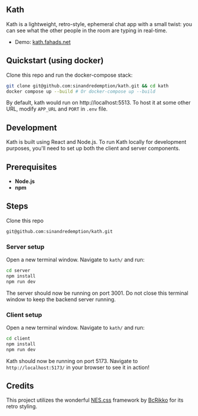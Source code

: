 Kath
-------
Kath is a lightweight, retro-style, ephemeral chat app with a small twist: you can see what the other people in the room are typing in real-time.

- Demo: [kath.fahads.net](https://kath.fahads.net/)

Quickstart (using docker)
-------
Clone this repo and run the docker-compose stack:

```bash
git clone git@github.com:sinandredemption/kath.git && cd kath
docker compose up --build # Or docker-compose up --build
```

By default, kath would run on http://localhost:5513. To host it at some other URL, modify `APP_URL` and `PORT` in `.env` file.

Development
-------
Kath is built using React and Node.js. To run Kath locally for development purposes, you'll need to set up both the client and server components.

## Prerequisites
*   **Node.js**
*   **npm**

## Steps

Clone this repo
```bash
git@github.com:sinandredemption/kath.git
```

### Server setup
Open a new terminal window. Navigate to `kath/` and run:
```bash
cd server
npm install
npm run dev
```
The server should now be running on port 3001. Do not close this terminal window to keep the backend server running.

### Client setup
Open a new terminal window. Navigate to `kath/` and run:
```bash
cd client
npm install
npm run dev
```
Kath should now be running on port 5173. Navigate to `http://localhost:5173/` in your browser to see it in action!

Credits
-------
This project utilizes the wonderful [NES.css](https://nostalgic-css.github.io/NES.css/) framework by [BcRikko](https://github.com/BcRikko) for its retro styling.
